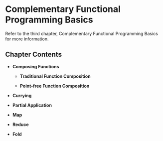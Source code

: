 # Complementary Functional Programming Basics

Refer to the third chapter, Complementary Functional Programming Basics for more information.

## Chapter Contents

- **Composing Functions**

    - **Traditional Function Composition**

    - **Point-free Function Composition**

- **Currying**

- **Partial Application**

- **Map**

- **Reduce**

- **Fold**